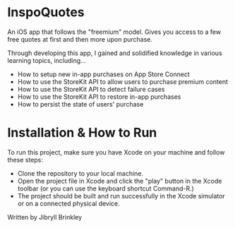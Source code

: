 # InspoQuotes 
An iOS app that follows the "freemium" model. Gives you access to a few free quotes at first and then more upon purchase.

Through developing this app, I gained and solidified knowledge in various learning topics, including...
* How to setup new in-app purchases on App Store Connect
* How to use the StoreKit API to allow users to purchase premium content
* How to use the StoreKit API to detect failure cases
* How to use the StoreKit API to restore in-app purchases
* How to persist the state of users' purchase

# Installation & How to Run

To run this project, make sure you have Xcode on your machine and follow these steps:
* Clone the repository to your local machine.
* Open the project file in Xcode and click the "play" button in the Xcode toolbar (or you can use the keyboard shortcut Command-R.)
* The project should be built and run successfully in the Xcode simulator or on a connected physical device.
  
Written by Jibryll Brinkley
